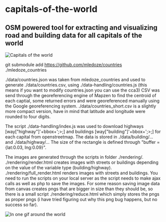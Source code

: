 # capitals-of-the-world
## OSM powered tool for extracting and visualizing road and building data for all capitals of the world

![Capitals of the world](https://raw.githubusercontent.com/sebastian-meier/capitals-of-the-world/master/thumb.png)

git submodule add https://github.com/mledoze/countries ./mledoze_countries

./data/countries.json was taken from mledoze_countries and used to generate ./data/countries.csv, using ./data-handling/countries.js (this means if you want to modify countries.json you can use the cca3)
CSV was send through the georeferencing engine of Mapzen to find the centroid of each captial, some returned errors and were georeferenced manually using the Google georeferencing system. 
./data/countries_short.csv is a slightly more compact version, have in mind that latitude and longitude were rounded to four digits.

The script ./data-handling/index.js was used to download highways [way["highway"]'+bbox+';>;] and buildings [way["building"]'+bbox+';>;] for each capital from openstreetmap. The data is stored in ./data/building/... and ./data/highway/... The size of the rectangle is defined through "buffer = {lat:0.03, lng:0.09}".

The images are generated through the scripts in folder ./rendering/. ./rendering/render.html creates images with streets or buildings depending on the value of the variable type (building/highway). ./rendering/full_render.html renders images with streets and buildings. You need to run the scripts on your local server as the script needs to make ajax calls as well as php to save the images. For some reason saving image data from canvas creates pngs that are bigger in size than they should be, so there is a small script ./rendering/reduce.html which simply stores the pngs as proper pngs (i have tried figuring out why this png bug happens, but no success so far).

![In one gif around the world](https://raw.githubusercontent.com/sebastian-meier/capitals-of-the-world/master/thumb.gif)
